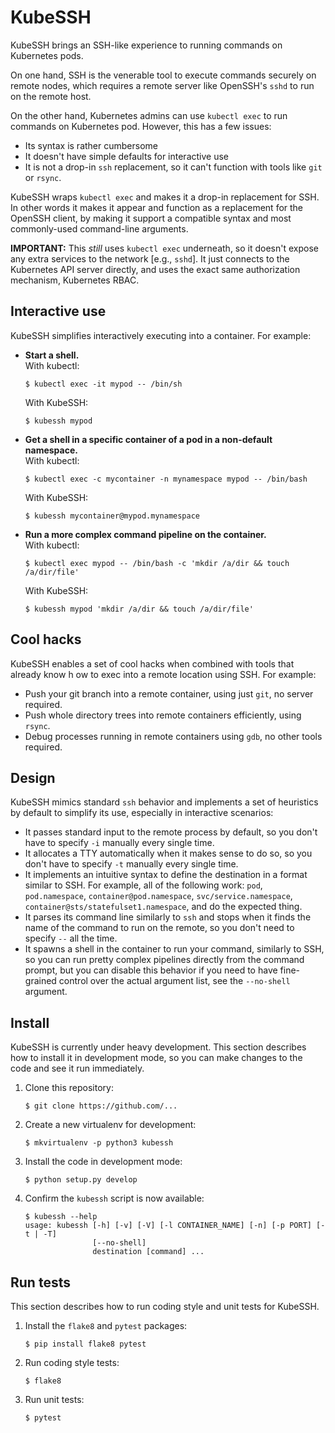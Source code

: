 KubeSSH
=======

KubeSSH brings an SSH-like experience to running commands on Kubernetes pods.

On one hand, SSH is the venerable tool to execute commands securely on remote
nodes, which requires a remote server like OpenSSH's `sshd` to run on the
remote host.

On the other hand, Kubernetes admins can use `kubectl exec` to run commands on
Kubernetes pod. However, this has a few issues:

* Its syntax is rather cumbersome
* It doesn't have simple defaults for interactive use
* It is not a drop-in `ssh` replacement, so it can't function with tools like
  `git` or `rsync`.

KubeSSH wraps `kubectl exec` and makes it a drop-in replacement for SSH. In
other words it makes it appear and function as a replacement for the OpenSSH
client, by making it support a compatible syntax and most commonly-used
command-line arguments.

<!--- In fact, you can even use it as your everyday `ssh`
tool, to exec into remote hosts and Kubernetes containers seamlessly, with a
single, simple syntax. -->

**IMPORTANT:** This *still* uses `kubectl exec` underneath, so it doesn't
expose any extra services to the network [e.g., `sshd`]. It just connects to
the Kubernetes API server directly, and uses the exact same authorization
mechanism, Kubernetes RBAC.


Interactive use
---------------

KubeSSH simplifies interactively executing into a container. For example:

<!--- NOTE use of two spaces at the end of a line to force a line break. This
is on purpose, do not modify. -->
* **Start a shell.**  
  With kubectl:
     ```console
     $ kubectl exec -it mypod -- /bin/sh
     ```
  With KubeSSH:
     ```console
     $ kubessh mypod
     ```

* **Get a shell in a specific container of a pod in a non-default namespace.**  
  With kubectl:
     ```console
     $ kubectl exec -c mycontainer -n mynamespace mypod -- /bin/bash
     ```
  With KubeSSH:
     ```console
     $ kubessh mycontainer@mypod.mynamespace
     ```

* **Run a more complex command pipeline on the container.**  
  With kubectl:
     ```console
     $ kubectl exec mypod -- /bin/bash -c 'mkdir /a/dir && touch /a/dir/file'
     ```
  With KubeSSH:
     ```console
     $ kubessh mypod 'mkdir /a/dir && touch /a/dir/file'
     ```

Cool hacks
----------

KubeSSH enables a set of cool hacks when combined with tools that already know
h ow to exec into a remote location using SSH. For example:

* Push your git branch into a remote container, using just `git`, no server
  required.
* Push whole directory trees into remote containers efficiently, using `rsync`.
* Debug processes running in remote containers using `gdb`, no other tools
  required.


Design
------

KubeSSH mimics standard `ssh` behavior and implements a set of heuristics by
default to simplify its use, especially in interactive scenarios:

* It passes standard input to the remote process by default, so you don't have
  to specify `-i` manually every single time.
* It allocates a TTY automatically when it makes sense to do so, so you don't
  have to specify `-t` manually every single time.
* It implements an intuitive syntax to define the destination in a format
  similar to SSH. For example, all of the following work: `pod`,
  `pod.namespace`, `container@pod.namespace`, `svc/service.namespace`,
  `container@sts/statefulset1.namespace`, and do the expected thing.
* It parses its command line similarly to `ssh` and stops when it finds the
  name of the command to run on the remote, so you don't need to specify `--`
  all the time.
* It spawns a shell in the container to run your command, similarly to SSH, so
  you can run pretty complex pipelines directly from the command prompt, but
  you can disable this behavior if you need to have fine-grained control over
  the actual argument list, see the `--no-shell` argument.


Install
-------

KubeSSH is currently under heavy development.
This section describes how to install it in development mode, so you can make
changes to the code and see it run immediately.

1. Clone this repository:
      ```console
      $ git clone https://github.com/...
      ```
2. Create a new virtualenv for development:
      ```console
      $ mkvirtualenv -p python3 kubessh
      ```
3. Install the code in development mode:
      ```console
      $ python setup.py develop
      ```
4. Confirm the `kubessh` script is now available:
      ```console
      $ kubessh --help
      usage: kubessh [-h] [-v] [-V] [-l CONTAINER_NAME] [-n] [-p PORT] [-t | -T]
                     [--no-shell]
                     destination [command] ...
      ```

Run tests
---------

This section describes how to run coding style and unit tests for KubeSSH.

1. Install the `flake8` and `pytest` packages:
      ```console
      $ pip install flake8 pytest
      ```

2. Run coding style tests:
      ```console
      $ flake8
      ```

3. Run unit tests:
      ```console
      $ pytest
      ```

